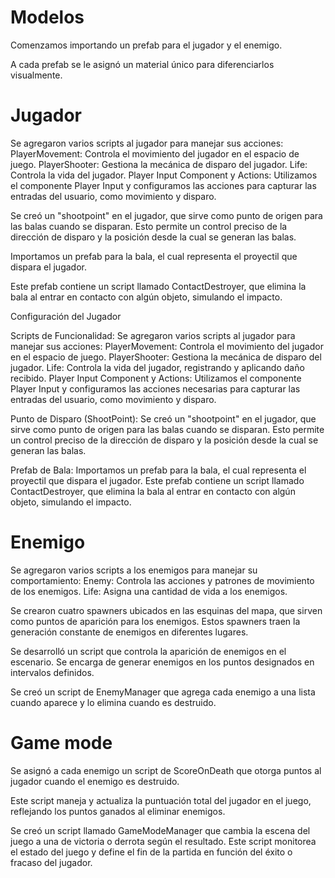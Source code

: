 # Modelos

Comenzamos importando un prefab para el jugador y el enemigo. 

A cada prefab se le asignó un material único para diferenciarlos visualmente. 

# Jugador
Se agregaron varios scripts al jugador para manejar sus acciones:
PlayerMovement: Controla el movimiento del jugador en el espacio de juego.
PlayerShooter: Gestiona la mecánica de disparo del jugador.
Life: Controla la vida del jugador.
Player Input Component y Actions: Utilizamos el componente Player Input y configuramos las acciones para capturar las entradas del usuario, como movimiento y disparo.

Se creó un "shootpoint" en el jugador, que sirve como punto de origen para las balas cuando se disparan. 
Esto permite un control preciso de la dirección de disparo y la posición desde la cual se generan las balas.

Importamos un prefab para la bala, el cual representa el proyectil que dispara el jugador. 

Este prefab contiene un script llamado ContactDestroyer, que elimina la bala al entrar en contacto con algún objeto, simulando el impacto.

Configuración del Jugador

Scripts de Funcionalidad: Se agregaron varios scripts al jugador para manejar sus acciones:
PlayerMovement: Controla el movimiento del jugador en el espacio de juego.
PlayerShooter: Gestiona la mecánica de disparo del jugador.
Life: Controla la vida del jugador, registrando y aplicando daño recibido.
Player Input Component y Actions: Utilizamos el componente Player Input y configuramos las acciones necesarias para capturar las entradas del usuario, como movimiento y disparo.

Punto de Disparo (ShootPoint): Se creó un "shootpoint" en el jugador, que sirve como punto de origen para las balas cuando se disparan. Esto permite un control preciso de la dirección de disparo y la posición desde la cual se generan las balas.

Prefab de Bala: Importamos un prefab para la bala, el cual representa el proyectil que dispara el jugador. Este prefab contiene un script llamado ContactDestroyer, que elimina la bala al entrar en contacto con algún objeto, simulando el impacto.

# Enemigo

Se agregaron varios scripts a los enemigos para manejar su comportamiento:
Enemy: Controla las acciones y patrones de movimiento de los enemigos.
Life: Asigna una cantidad de vida a los enemigos.

Se crearon cuatro spawners ubicados en las esquinas del mapa, que sirven como puntos de aparición para los enemigos. 
Estos spawners traen la generación constante de enemigos en diferentes lugares.

Se desarrolló un script que controla la aparición de enemigos en el escenario. 
Se encarga de generar enemigos en los puntos designados en intervalos definidos.

Se creó un script de EnemyManager que agrega cada enemigo a una lista cuando aparece y lo elimina cuando es destruido. 

# Game mode

Se asignó a cada enemigo un script de ScoreOnDeath que otorga puntos al jugador cuando el enemigo es destruido.

Este script maneja y actualiza la puntuación total del jugador en el juego, reflejando los puntos ganados al eliminar enemigos.

Se creó un script llamado GameModeManager que cambia la escena del juego a una de victoria o derrota según el resultado. 
Este script monitorea el estado del juego y define el fin de la partida en función del éxito o fracaso del jugador.
